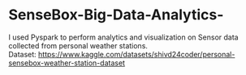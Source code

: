 # SenseBox-Big-Data-Analytics-
I used Pyspark to perform analytics and visualization on Sensor data collected from personal weather stations.<br>
Dataset: https://www.kaggle.com/datasets/shivd24coder/personal-sensebox-weather-station-dataset
